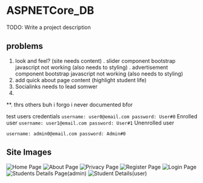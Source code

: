# ASPNETCore_DB

TODO: Write a project description





## problems
1. look and feel? (site needs content)
	. slider component bootstrap javascript not working (also needs to styling)
	. advertisement component bootstrap javascript not working (also needs to styling)
2. add quick about page content (highlight student life)
3. Socialinks needs to lead somwer
4. 
**. thrs others buh i forgo i never documented bfor



test users credentials
``` username: user0@email.com password: User#0 ``` Enrolled user
```	username: user1@email.com password: User#1 ``` Unenrolled user

``` username: admin0@email.com password: Admin#0 ```


## Site Images
![Home Page](/wwwroot/assets/homepage.png)
![About Page](/wwwroot/assets/aboutpage.png)
![Privacy Page](/wwwroot/assets/privacypage.png)
![Register Page](/wwwroot/assets/registerpage.png)
![Login Page](/wwwroot/assets/loginpage.png)
![Students Details Page(admin)](/wwwroot/assets/studentdetails.png)
![Student Details(user)](/wwwroot/assets/studentdetails2.png)